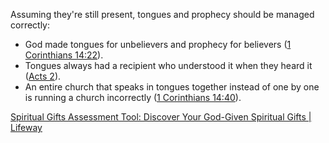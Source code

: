 
Assuming they're still present, tongues and prophecy should be managed correctly:
- God made tongues for unbelievers and prophecy for believers ([1 Corinthians 14:22](https://www.bible.com/bible/206/1co.14.22)).
- Tongues always had a recipient who understood it when they heard it ([Acts 2](https://www.bible.com/bible/206/act.2)).
- An entire church that speaks in tongues together instead of one by one is running a church incorrectly ([1 Corinthians 14:40](https://www.bible.com/bible/206/1co.14.40)).

[Spiritual Gifts Assessment Tool: Discover Your God-Given Spiritual Gifts | Lifeway](https://www.lifeway.com/en/articles/women-leadership-spiritual-gifts-growth-service)
